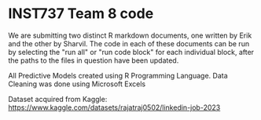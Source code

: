 # INST737 Team 8 code

We are submitting two distinct R markdown documents, one written by Erik and the
other by Sharvil. The code in each of these documents can be run by selecting
the "run all" or "run code block" for each individual block, after the paths to
the files in question have been updated.

All Predictive Models created using R Programming Language. Data Cleaning was done using Microsoft Excels

Dataset acquired from Kaggle:
https://www.kaggle.com/datasets/rajatraj0502/linkedin-job-2023
